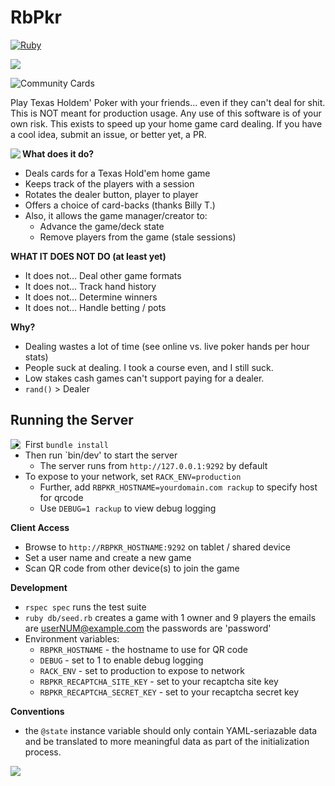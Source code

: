 RbPkr
======

[![Ruby](https://github.com/unRARed/rbpkr/actions/workflows/ruby.yml/badge.svg)](https://github.com/unRARed/rbpkr/actions/workflows/ruby.yml)

<img src="https://raw.githubusercontent.com/unRARed/rbpkr/main/rbpkr-slogan.png">

![Community Cards](https://raw.githubusercontent.com/unRARed/rbpkr/main/community-cards.jpg)

Play Texas Holdem' Poker with your friends... even if they can't
deal for shit. This is NOT meant for production usage. Any use
of this software is of your own risk. This exists to speed up your
home game card dealing. If you have a cool idea, submit an issue,
or better yet, a PR.

<img align="left" src="https://raw.githubusercontent.com/unRARed/rbpkr/main/hand_1.jpg">

**What does it do?**

- Deals cards for a Texas Hold'em home game
- Keeps track of the players with a session
- Rotates the dealer button, player to player
- Offers a choice of card-backs (thanks Billy T.)
- Also, it allows the game manager/creator to:
  - Advance the game/deck state
  - Remove players from the game (stale sessions)

**WHAT IT DOES NOT DO (at least yet)**

- It does not... Deal other game formats
- It does not... Track hand history
- It does not... Determine winners
- It does not... Handle betting / pots

**Why?**

- Dealing wastes a lot of time
  (see online vs. live poker hands per hour stats)
- People suck at dealing. I took a course even, and I still suck.
- Low stakes cash games can't support paying for a dealer.
- `rand()` > Dealer

Running the Server
------------------

<img align="left" src="https://raw.githubusercontent.com/unRARed/rbpkr/main/hand_2.jpg">

- First `bundle install`
- Then run `bin/dev' to start the server
  - The server runs from `http://127.0.0.1:9292` by default
- To expose to your network, set `RACK_ENV=production`
  - Further, add `RBPKR_HOSTNAME=yourdomain.com rackup` to specify
    host for qrcode
  - Use `DEBUG=1 rackup` to view debug logging

**Client Access**

- Browse to `http://RBPKR_HOSTNAME:9292` on tablet / shared device
- Set a user name and create a new game
- Scan QR code from other device(s) to join the game

**Development**

- `rspec spec` runs the test suite
- `ruby db/seed.rb` creates a game with 1 owner and 9 players
  the emails are userNUM@example.com
  the passwords are 'password'
- Environment variables:
  - `RBPKR_HOSTNAME` - the hostname to use for QR code
  - `DEBUG` - set to 1 to enable debug logging
  - `RACK_ENV` - set to production to expose to network
  - `RBPKR_RECAPTCHA_SITE_KEY` - set to your recaptcha site key
  - `RBPKR_RECAPTCHA_SECRET_KEY` - set to your recaptcha secret key

**Conventions**

- the `@state` instance variable should only contain YAML-seriazable
  data and be translated to more meaningful data as part of the
  initialization process.

<img align="left" src="https://raw.githubusercontent.com/unRARed/rbpkr/main/hand_back.jpg">


